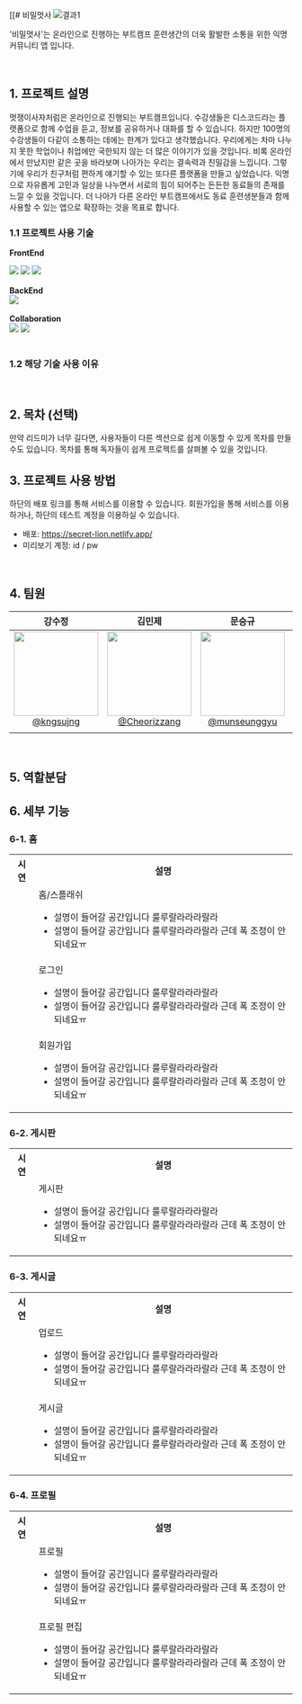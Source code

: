 [[# 비밀멋사
![결과1](https://user-images.githubusercontent.com/96777064/206225813-571d5768-167d-4a2c-acc8-321b89f087b7.png)


'비밀멋사'는 온라인으로 진행하는 부트캠프 훈련생간의 더욱 활발한 소통을 위한 익명 커뮤니티 앱 입니다.


<br>

## 1. 프로젝트 설명

멋쟁이사자처럼은 온라인으로 진행되는 부트캠프입니다. 수강생들은 디스코드라는 플랫폼으로 함께 수업을 듣고, 정보를 공유하거나 대화를 할 수 있습니다. 하지만 100명의 수강생들이 다같이 소통하는 데에는 한계가 있다고 생각했습니다. 우리에게는 차마 나누지 못한 학업이나 취업에만 국한되지 않는 더 많은 이야기가 있을 것입니다. 비록 온라인에서 만났지만 같은 곳을 바라보며 나아가는 우리는 결속력과 친밀감을 느낍니다. 그렇기에 우리가 친구처럼 편하게 얘기할 수 있는 또다른 플랫폼을 만들고 싶었습니다. 익명으로 자유롭게 고민과 일상을 나누면서 서로의 힘이 되어주는 든든한 동료들의 존재를 느낄 수 있을 것입니다. 더 나아가 다른 온라인 부트캠프에서도 동료 훈련생분들과 함께 사용할 수 있는 앱으로 확장하는 것을 목표로 합니다.


### 1.1 프로젝트 사용 기술  
**FrontEnd** <div><img src="https://img.shields.io/badge/HTML-E34F26?style=for-the-badge&logo=HTML5&logoColor=white">
  <img src="https://img.shields.io/badge/CSS-1572B6?style=for-the-badge&logo=CSS3&logoColor=white">
  <img src="https://img.shields.io/badge/JavaScript-F7DF1E?style=for-the-badge&logo=JavaScript&logoColor=white"></div>
  <br>
**BackEnd** <div>
  <img src="https://img.shields.io/badge/Firebase-FFCA28?style=for-the-badge&logo=Firebase&logoColor=white"></div>
  <br>
**Collaboration** <div><img src="https://img.shields.io/badge/GitHub-181717?style=for-the-badge&logo=GitHub&logoColor=white">
  <img src="https://img.shields.io/badge/Notion-000000?style=for-the-badge&logo=Notion&logoColor=white"></div>
  <br>
### 1.2 해당 기술 사용 이유

<br>

## 2. 목차 (선택)

만약 리드미가 너무 길다면, 사용자들이 다른 섹션으로 쉽게 이동할 수 있게 목차를 만들 수도 있습니다. 목차를 통해 독자들이 쉽게 프로젝트를 살펴볼 수 있을 것입니다.


## 3. 프로젝트 사용 방법
하단의 배포 링크를 통해 서비스를 이용할 수 있습니다. 회원가입을 통해 서비스를 이용하거나, 하단의 테스트 계정을 이용하실 수 있습니다.
- 배포: https://secret-lion.netlify.app/
- 미리보기 계정: id / pw

<br>

## 4. 팀원
|                                                               **강수정**                                                                |                                                               **김민제**                                                                |                                                               **문승규**                                                                |                                                                **백경현**                                                                |
| :-------------------------------------------------------------------------------------------------------------------------------------: | :-------------------------------------------------------------------------------------------------------------------------------------: | :-------------------------------------------------------------------------------------------------------------------------------------: | :-------------------------------------------------------------------------------------------------------------------------------------: |
| [<img src="https://avatars.githubusercontent.com/u/110231276?v=4" height=150 width=150> <br/> @kngsujng](https://github.com/kngsujng) | [<img src="https://avatars.githubusercontent.com/u/112460466?v=4" height=150 width=150> <br/> @Cheorizzang](https://github.com/Cheorizzang) | [<img src="https://avatars.githubusercontent.com/u/84954439?v=4" height=150 width=150> <br/> @munseunggyu](https://github.com/munseunggyu) | [<img src="https://avatars.githubusercontent.com/u/96777064?v=4" height=150 width=150> <br/> @baekg6](https://github.com/baekg6) |
|   |   |  |  |

<br>

## 5. 역할분담


## 6. 세부 기능
### 6-1. 홈
<table>
    <tbody>
      <tr></tr>
      <tr>
            <th >시연</th>
            <th >설명</th>
        </tr>
        <tr>
          <td><img src="https://user-images.githubusercontent.com/96777064/206344279-4330a9ed-b3f8-445c-a7f3-0384daa01fc6.gif" alt=""></td>
          <td>홈/스플래쉬<ul><li>설명이 들어갈 공간입니다 룰루랄라라라랄라</li><li>설명이 들어갈 공간입니다 룰루랄라라라랄라 근데 폭 조정이 안되네요ㅠ</li></ul></td>
        </tr>
       <tr></tr>
      <tr>
          <td><img src="https://user-images.githubusercontent.com/96777064/206355449-5fe6f44e-7889-4cdc-ad9f-234ca9e6283f.gif" alt=""></td>
          <td>로그인<ul><li>설명이 들어갈 공간입니다 룰루랄라라라랄라</li><li>설명이 들어갈 공간입니다 룰루랄라라라랄라 근데 폭 조정이 안되네요ㅠ</li></ul></td>
        </tr>
       <tr></tr>
      <tr>
          <td><img src="https://user-images.githubusercontent.com/96777064/206355477-ddc09a89-3938-4988-85bc-7e87eedb4b47.gif" alt=""></td>
          <td>회원가입<ul><li>설명이 들어갈 공간입니다 룰루랄라라라랄라</li><li>설명이 들어갈 공간입니다 룰루랄라라라랄라 근데 폭 조정이 안되네요ㅠ</li></ul></td>
        </tr>
    </tbody>
</table>

### 6-2. 게시판
<table>
   <tbody>
      <tr></tr>
      <tr>
            <th >시연</th>
            <th >설명</th>
        </tr>
        <tr>
          <td><img src="https://user-images.githubusercontent.com/96777064/206362695-bb6ce29b-e237-4a84-9484-510dccd71902.gif" alt=""></td>
          <td>게시판<ul><li>설명이 들어갈 공간입니다 룰루랄라라라랄라</li><li>설명이 들어갈 공간입니다 룰루랄라라라랄라 근데 폭 조정이 안되네요ㅠ</li></ul></td>
        </tr>
    </tbody>
</table>


### 6-3. 게시글
<table>
    <tbody>
      <tr></tr>
      <tr>
            <th >시연</th>
            <th >설명</th>
        </tr>
        <tr>
          <td><img src="https://user-images.githubusercontent.com/96777064/206362715-29245407-b1b6-498b-96db-adff583e1cde.gif" alt=""></td>
          <td>업로드<ul><li>설명이 들어갈 공간입니다 룰루랄라라라랄라</li><li>설명이 들어갈 공간입니다 룰루랄라라라랄라 근데 폭 조정이 안되네요ㅠ</li></ul></td>
        </tr>
       <tr></tr>
      <tr>
          <td><img src="https://user-images.githubusercontent.com/96777064/206362705-c6db6f3f-e2db-4891-af76-e4f6eb4d8f76.gif" alt=""></td>
          <td>게시글<ul><li>설명이 들어갈 공간입니다 룰루랄라라라랄라</li><li>설명이 들어갈 공간입니다 룰루랄라라라랄라 근데 폭 조정이 안되네요ㅠ</li></ul></td>
        </tr>
    </tbody>
</table>

### 6-4. 프로필
<table>
   <tbody>
      <tr></tr>
      <tr>
            <th >시연</th>
            <th >설명</th>
        </tr>
        <tr>
          <td><img src="https://user-images.githubusercontent.com/96777064/206362738-6603d18b-5f62-4a34-9f55-6d2c4f7cecbc.gif" alt=""></td>
          <td>프로필<ul><li>설명이 들어갈 공간입니다 룰루랄라라라랄라</li><li>설명이 들어갈 공간입니다 룰루랄라라라랄라 근데 폭 조정이 안되네요ㅠ</li></ul></td>
        </tr>
      <tr></tr>
      <tr>
          <td><img src="https://user-images.githubusercontent.com/96777064/206362728-9f41d01b-eabe-41c6-8507-54f612dc4fdd.gif" alt=""></td>
          <td>프로필 편집<ul><li>설명이 들어갈 공간입니다 룰루랄라라라랄라</li><li>설명이 들어갈 공간입니다 룰루랄라라라랄라 근데 폭 조정이 안되네요ㅠ</li></ul></td>
        </tr>
    </tbody>
</table>
